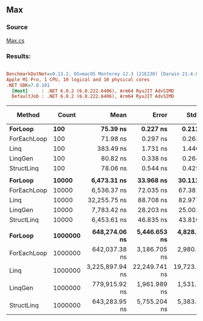 ﻿## Max

### Source
[Max.cs](../../LinqGen.Benchmarks/Cases/Max.cs)

### Results:
``` ini

BenchmarkDotNet=v0.13.2, OS=macOS Monterey 12.3 (21E230) [Darwin 21.4.0]
Apple M1 Pro, 1 CPU, 10 logical and 10 physical cores
.NET SDK=7.0.101
  [Host]     : .NET 6.0.2 (6.0.222.6406), Arm64 RyuJIT AdvSIMD
  DefaultJob : .NET 6.0.2 (6.0.222.6406), Arm64 RyuJIT AdvSIMD


```
|      Method |   Count |            Mean |         Error |        StdDev | Ratio |   Gen0 | Allocated | Alloc Ratio |
|------------ |-------- |----------------:|--------------:|--------------:|------:|-------:|----------:|------------:|
|     **ForLoop** |     **100** |        **75.39 ns** |      **0.227 ns** |      **0.212 ns** |  **0.20** |      **-** |         **-** |        **0.00** |
| ForEachLoop |     100 |        71.98 ns |      0.297 ns |      0.263 ns |  0.19 |      - |         - |        0.00 |
|        Linq |     100 |       383.49 ns |      1.731 ns |      1.446 ns |  1.00 | 0.0153 |      32 B |        1.00 |
|     LinqGen |     100 |        80.82 ns |      0.338 ns |      0.264 ns |  0.21 |      - |         - |        0.00 |
|  StructLinq |     100 |        78.06 ns |      0.544 ns |      0.425 ns |  0.20 |      - |         - |        0.00 |
|             |         |                 |               |               |       |        |           |             |
|     **ForLoop** |   **10000** |     **6,473.31 ns** |     **33.968 ns** |     **30.112 ns** |  **0.20** |      **-** |         **-** |        **0.00** |
| ForEachLoop |   10000 |     6,536.37 ns |     72.035 ns |     67.381 ns |  0.20 |      - |         - |        0.00 |
|        Linq |   10000 |    32,255.75 ns |     88.708 ns |     82.977 ns |  1.00 |      - |      32 B |        1.00 |
|     LinqGen |   10000 |     7,783.42 ns |     28.203 ns |     25.001 ns |  0.24 |      - |         - |        0.00 |
|  StructLinq |   10000 |     6,453.61 ns |     46.835 ns |     43.810 ns |  0.20 |      - |         - |        0.00 |
|             |         |                 |               |               |       |        |           |             |
|     **ForLoop** | **1000000** |   **648,274.06 ns** |  **5,446.653 ns** |  **4,828.316 ns** |  **0.20** |      **-** |       **1 B** |        **0.03** |
| ForEachLoop | 1000000 |   642,037.38 ns |  3,186.705 ns |  2,980.846 ns |  0.20 |      - |       1 B |        0.03 |
|        Linq | 1000000 | 3,225,897.94 ns | 22,249.741 ns | 19,723.816 ns |  1.00 |      - |      35 B |        1.00 |
|     LinqGen | 1000000 |   779,915.92 ns |  1,961.989 ns |  1,531.792 ns |  0.24 |      - |       1 B |        0.03 |
|  StructLinq | 1000000 |   643,283.95 ns |  5,755.204 ns |  5,383.422 ns |  0.20 |      - |       1 B |        0.03 |
